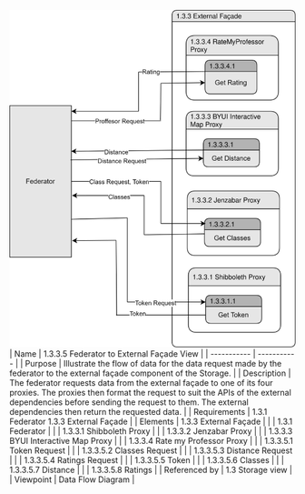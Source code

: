 ![1.3.3.5 Federator to External Façade View](TeamOneFiles/DFDfederatorTOExternalDatabase.drawio%20(3).svg)
<br>
| Name | 1.3.3.5 Federator to External Façade View |
| ----------- | ----------- |
| Purpose | Illustrate the flow of data for the data request made by the federator to the external façade component of the Storage. |
| Description | The federator requests data from the external façade to one of its four proxies. The proxies then format the request to suit the APIs of the external dependencies before sending the request to them. The external dependencies then return the requested data. |
| Requirements | 1.3.1 Federator 1.3.3 External Façade |
| Elements | 1.3.3 External Façade |
|  | 1.3.1 Federator |
|  | 1.3.3.1 Shibboleth Proxy |
|  | 1.3.3.2 Jenzabar Proxy |
|  | 1.3.3.3 BYUI Interactive Map Proxy |
|  | 1.3.3.4 Rate my Professor Proxy |
|  | 1.3.3.5.1 Token Request |
|  | 1.3.3.5.2  Classes Request |
|  | 1.3.3.5.3  Distance Request |
|  | 1.3.3.5.4  Ratings Request |
|  | 1.3.3.5.5  Token |
|  | 1.3.3.5.6  Classes |
|  | 1.3.3.5.7  Distance |
|  | 1.3.3.5.8 Ratings |
| Referenced by | 1.3 Storage view |
| Viewpoint | Data Flow Diagram |
